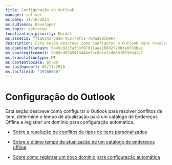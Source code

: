 ```yaml
---
title: Configuração do Outlook
manager: soliver
ms.date: 11/16/2014
ms.audience: Developer
ms.topic: overview
localization_priority: Normal
ms.assetid: ff1a6843-6dd6-4527-9fc1-70da288cb9e7
description: Esta seção descreve como configurar o Outlook para resolver conflitos de item, determine o tempo de atualização para um catálogo de Endereços Offline e registrar um domínio para configuração automática.
ms.openlocfilehash: ba45c022fa35bf87911aaa2b8b272d03a0703bae
ms.sourcegitcommit: 9d60cd82b5413446e5bc8ace2cd689f683fb41a7
ms.translationtype: MT
ms.contentlocale: pt-BR
ms.lasthandoff: 06/11/2018
ms.locfileid: "19766036"
---
```

# <a name="outlook-configuration"></a>Configuração do Outlook

Esta seção descreve como configurar o Outlook para resolver conflitos de item, determine o tempo de atualização para um catálogo de Endereços Offline e registrar um domínio para configuração automática.

- [Sobre a resolução de conflitos de tipos de itens personalizados](about-conflict-resolution-for-custom-item-types.md)
    
- [Sobre o último tempo de atualização de um catálogo de endereços offline](about-the-last-update-time-of-an-offline-address-book.md)
    
- [Sobre como registrar um novo domínio para configuração automática](about-registering-a-new-domain-for-automatic-configuration.md)
    

